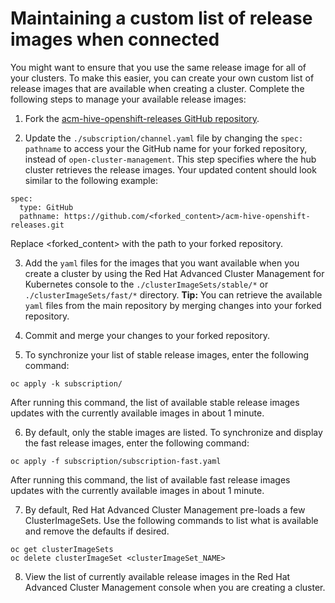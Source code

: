 # Maintaining a custom list of release images when connected

You might want to ensure that you use the same release image for all of your clusters. To make this easier, you can create your own custom list of release images that are available when creating a cluster. Complete the following steps to manage your available release images:

1. Fork the [acm-hive-openshift-releases GitHub repository](https://github.com/open-cluster-management/acm-hive-openshift-releases).

2. Update the `./subscription/channel.yaml` file by changing the `spec: pathname` to access your the GitHub name for your forked repository, instead of `open-cluster-management`. This step specifies where the hub cluster retrieves the release images. Your updated content should look similar to the following example: 

  ```
  spec:
    type: GitHub
    pathname: https://github.com/<forked_content>/acm-hive-openshift-releases.git
  ```
  
  Replace <forked_content> with the path to your forked repository.

3. Add the `yaml` files for the images that you want available when you create a cluster by using the Red Hat Advanced Cluster Management for Kubernetes console to the `./clusterImageSets/stable/*` or `./clusterImageSets/fast/*` directory. **Tip:** You can retrieve the available `yaml` files from the main repository by merging changes into your forked repository.

4. Commit and merge your changes to your forked repository.

5. To synchronize your list of stable release images, enter the following command:

  ```
  oc apply -k subscription/
  ```
  
  After running this command, the list of available stable release images updates with the currently available images in about 1 minute.
  
6. By default, only the stable images are listed. To synchronize and display the fast release images, enter the following command:

  ```
  oc apply -f subscription/subscription-fast.yaml
  ```
  
  After running this command, the list of available fast release images updates with the currently available images in about 1 minute.  

7. By default, Red Hat Advanced Cluster Management pre-loads a few ClusterImageSets.  Use the following commands to list what is available and remove the defaults if desired.

```
oc get clusterImageSets
oc delete clusterImageSet <clusterImageSet_NAME>
```

8. View the list of currently available release images in the Red Hat Advanced Cluster Management console when you are creating a cluster.

